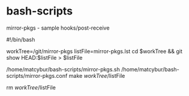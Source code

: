 bash-scripts
============
mirror-pkgs - sample hooks/post-receive

#!/bin/bash

workTree=/git/mirror-pkgs
listFile=mirror-pkgs.lst
cd $workTree && git show HEAD:$listFile > $listFile

/home/matcybur/bash-scripts/mirror-pkgs.sh /home/matcybur/bash-scripts/mirror-pkgs.conf make $workTree/$listFile

rm $workTree/$listFile